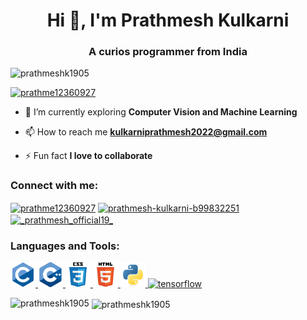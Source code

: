 <h1 align="center">Hi 👋, I'm Prathmesh Kulkarni</h1>
<h3 align="center">A curios programmer from India</h3>

<p align="left"> <img src="https://komarev.com/ghpvc/?username=prathmeshk1905&label=Profile%20views&color=0e75b6&style=flat" alt="prathmeshk1905" /> </p>

<p align="left"> <a href="https://twitter.com/prathme12360927" target="blank"><img src="https://img.shields.io/twitter/follow/prathme12360927?logo=twitter&style=for-the-badge" alt="prathme12360927" /></a> </p>

- 🌱 I’m currently exploring **Computer Vision and Machine Learning**

- 📫 How to reach me **kulkarniprathmesh2022@gmail.com**

- ⚡ Fun fact **I love to collaborate**

<h3 align="left">Connect with me:</h3>
<p align="left">
<a href="https://twitter.com/prathme12360927" target="blank"><img align="center" src="https://raw.githubusercontent.com/rahuldkjain/github-profile-readme-generator/master/src/images/icons/Social/twitter.svg" alt="prathme12360927" height="30" width="40" /></a>
<a href="https://linkedin.com/in/prathmesh-kulkarni-b99832251" target="blank"><img align="center" src="https://raw.githubusercontent.com/rahuldkjain/github-profile-readme-generator/master/src/images/icons/Social/linked-in-alt.svg" alt="prathmesh-kulkarni-b99832251" height="30" width="40" /></a>
<a href="https://instagram.com/_prathmesh_official19_" target="blank"><img align="center" src="https://raw.githubusercontent.com/rahuldkjain/github-profile-readme-generator/master/src/images/icons/Social/instagram.svg" alt="_prathmesh_official19_" height="30" width="40" /></a>
</p>

<h3 align="left">Languages and Tools:</h3>
<p align="left"> <a href="https://www.cprogramming.com/" target="_blank" rel="noreferrer"> <img src="https://raw.githubusercontent.com/devicons/devicon/master/icons/c/c-original.svg" alt="c" width="40" height="40"/> </a> <a href="https://www.w3schools.com/cpp/" target="_blank" rel="noreferrer"> <img src="https://raw.githubusercontent.com/devicons/devicon/master/icons/cplusplus/cplusplus-original.svg" alt="cplusplus" width="40" height="40"/> </a> <a href="https://www.w3schools.com/css/" target="_blank" rel="noreferrer"> <img src="https://raw.githubusercontent.com/devicons/devicon/master/icons/css3/css3-original-wordmark.svg" alt="css3" width="40" height="40"/> </a> <a href="https://www.w3.org/html/" target="_blank" rel="noreferrer"> <img src="https://raw.githubusercontent.com/devicons/devicon/master/icons/html5/html5-original-wordmark.svg" alt="html5" width="40" height="40"/> </a> <a href="https://www.python.org" target="_blank" rel="noreferrer"> <img src="https://raw.githubusercontent.com/devicons/devicon/master/icons/python/python-original.svg" alt="python" width="40" height="40"/> </a> <a href="https://www.tensorflow.org" target="_blank" rel="noreferrer"> <img src="https://www.vectorlogo.zone/logos/tensorflow/tensorflow-icon.svg" alt="tensorflow" width="40" height="40"/> </a> </p>

<p><img align="left" src="https://github-readme-stats.vercel.app/api/top-langs?username=prathmeshk1905&show_icons=true&locale=en&layout=compact" alt="prathmeshk1905" /></p>

<p>&nbsp;<img align="center" src="https://github-readme-stats.vercel.app/api?username=prathmeshk1905&show_icons=true&locale=en" alt="prathmeshk1905" /></p>
